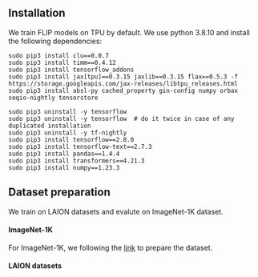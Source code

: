 ## Installation

We train FLIP models on TPU by default. We use python 3.8.10 and install the following dependencies:

```
sudo pip3 install clu==0.0.7
sudo pip3 install timm==0.4.12
sudo pip3 install tensorflow_addons
sudo pip3 install jax[tpu]==0.3.15 jaxlib==0.3.15 flax==0.5.3 -f https://storage.googleapis.com/jax-releases/libtpu_releases.html
sudo pip3 install absl-py cached_property gin-config numpy orbax seqio-nightly tensorstore

sudo pip3 uninstall -y tensorflow
sudo pip3 uninstall -y tensorflow  # do it twice in case of any duplicated installation
sudo pip3 uninstall -y tf-nightly
sudo pip3 install tensorflow==2.8.0
sudo pip3 install tensorflow-text==2.7.3
sudo pip3 install pandas==1.4.4
sudo pip3 install transformers==4.21.3
sudo pip3 install numpy==1.23.3
```

## Dataset preparation

We train on LAION datasets and evalute on ImageNet-1K dataset.

#### ImageNet-1K

For ImageNet-1K, we following the [link](https://github.com/google/flax/tree/main/examples/imagenet#preparing-the-dataset) to prepare the dataset.


#### LAION datasets